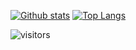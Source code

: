 [![Github stats](https://github-readme-stats.vercel.app/api?username=Piterden&hide_border=true&count_private=true&show_icons=true&theme=vision-friendly-dark&include_all_commits=true)](https://github.com/anuraghazra/github-readme-stats) [![Top Langs](https://github-readme-stats.vercel.app/api/top-langs/?username=Piterden&hide=smarty,java,actionscript&hide_border=true&theme=vision-friendly-dark&langs_count=10&layout=compact)](https://github.com/anuraghazra/github-readme-stats)

![visitors](https://visitor-badge.glitch.me/badge?page_id=Piterden.Piterden) 
